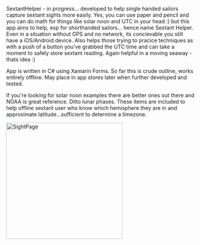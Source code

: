 SextantHelper - in progress... developed to help single handed sailors capture sextant sights more easily. Yes, you can use paper and pencil and you can do math for things like solar noon and UTC in your head :) but this app aims to help, esp for shorthanded sailors... hence name Sextant Helper. Even in a situation without GPS and no network, its concievable you still have a iOS/Android device. Also helps those trying to pracice techniques as with a push of a button you've grabbed the UTC time and can take a moment to safely store sextant reading. Again helpful in a moving seaway - thats idea :)

App is written in C# using Xamarin Forms. So far this is crude outline, works entirely offline. May place in app stores later when further developed and tested.

If you're looking for solar noon examples there are better ones out there and NOAA is great reference. Ditto lunar phases. These items are included to help offline sextant user who know which hemisphere they are in and approximate latitude...sufficient to determine a timezone.

<img width="311" alt="SightPage" src="https://user-images.githubusercontent.com/13039619/166329375-86d2e62d-6f05-4870-9bfe-fdec47eac483.png">
